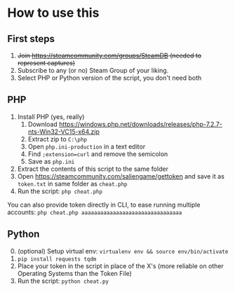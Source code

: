 # How to use this

## First steps

1. ~~Join https://steamcommunity.com/groups/SteamDB (needed to represent captures)~~
2. Subscribe to any (or no) Steam Group of your liking.
3. Select PHP or Python version of the script, you don't need both

## PHP

1. Install PHP (yes, really)
   1. Download https://windows.php.net/downloads/releases/php-7.2.7-nts-Win32-VC15-x64.zip
   2. Extract zip to `C:\php`
   3. Open `php.ini-production` in a text editor
   4. Find `;extension=curl` and remove the semicolon
   5. Save as `php.ini`
2. Extract the contents of this script to the same folder
3. Open https://steamcommunity.com/saliengame/gettoken and save it as `token.txt` in same folder as `cheat.php`
4. Run the script: `php cheat.php`

You can also provide token directly in CLI, to ease running multiple accounts: `php cheat.php aaaaaaaaaaaaaaaaaaaaaaaaaaaaaaaa`

## Python

0. (optional) Setup virtual env: `virtualenv env && source env/bin/activate`
1. `pip install requests tqdm`
2. Place your token in the script in place of the X's (more reliable on other Operating Systems than the Token File)
3. Run the script: `python cheat.py`
